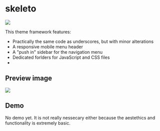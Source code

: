 # skeleto

![](https://imgur.com/FLH99SM.png)

This theme framework features:

- Practically the same code as underscores, but with minor alterations
- A responsive mobile menu header
- A "push in" sidebar for the navigation menu
- Dedicated forlders for JavaScript and CSS files
- 

## Preview image

![](https://i.imgur.com/p50mL0R.gif)

## Demo

No demo yet. It is not really nessecary either because the aestethics and functionality is extremely basic.
